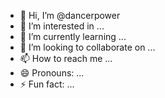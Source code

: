 - 👋 Hi, I’m @dancerpower
- 👀 I’m interested in ...
- 🌱 I’m currently learning ...
- 💞️ I’m looking to collaborate on ...
- 📫 How to reach me ...
- 😄 Pronouns: ...
- ⚡ Fun fact: ...

<!---
dancerpower/dancerpower is a ✨ special ✨ repository because its `README.md` (this file) appears on your GitHub profile.
You can click the Preview link to take a look at your changes.
--->
